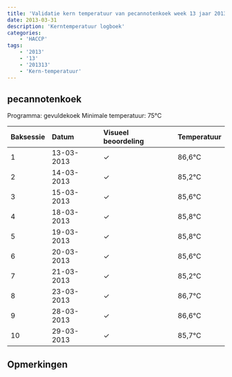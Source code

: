 ```yaml
---
title: 'Validatie kern temperatuur van pecannotenkoek week 13 jaar 2013'
date: 2013-03-31
description: 'Kerntemperatuur logboek'
categories:
    - 'HACCP'
tags:
    - '2013'
    - '13'
    - '201313'
    - 'Kern-temperatuur'
---
```


## pecannotenkoek

Programma: gevuldekoek
Minimale temperatuur: 75°C

| Baksessie | Datum | Visueel beoordeling | Temperatuur |
|:---|:---|:---|:---|
| 1 | 13-03-2013 | &check; | 86,6°C |
| 2 | 14-03-2013 | &check; | 85,2°C |
| 3 | 15-03-2013 | &check; | 85,6°C |
| 4 | 18-03-2013 | &check; | 85,8°C |
| 5 | 19-03-2013 | &check; | 85,8°C |
| 6 | 20-03-2013 | &check; | 85,6°C |
| 7 | 21-03-2013 | &check; | 85,2°C |
| 8 | 23-03-2013 | &check; | 86,7°C |
| 9 | 28-03-2013 | &check; | 86,6°C |
| 10 | 29-03-2013 | &check; | 85,7°C |

## Opmerkingen



